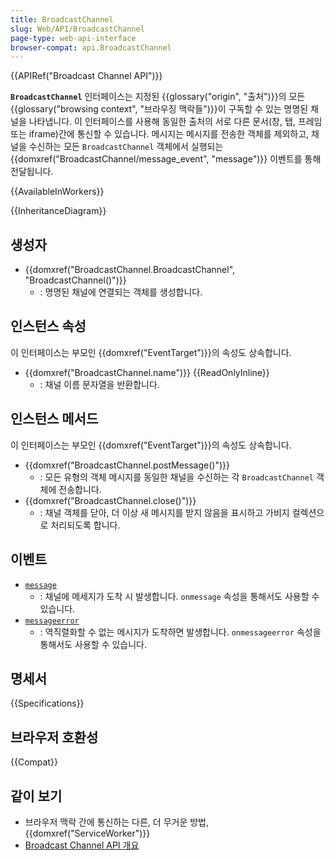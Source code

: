 ```yaml
---
title: BroadcastChannel
slug: Web/API/BroadcastChannel
page-type: web-api-interface
browser-compat: api.BroadcastChannel
---
```


{{APIRef("Broadcast Channel API")}}

**`BroadcastChannel`** 인터페이스는 지정된 {{glossary("origin", "출처")}}의 모든 {{glossary("browsing context", "브라우징 맥락들")}}이 구독할 수 있는 명명된 채널을 나타냅니다. 이 인터페이스를 사용해 동일한 출처의 서로 다른 문서(창, 탭, 프레임 또는 iframe)간에 통신할 수 있습니다. 메시지는 메시지를 전송한 객체를 제외하고, 채널을 수신하는 모든 `BroadcastChannel` 객체에서 실행되는 {{domxref("BroadcastChannel/message_event", "message")}} 이벤트를 통해 전달됩니다.

{{AvailableInWorkers}}

{{InheritanceDiagram}}

## 생성자

- {{domxref("BroadcastChannel.BroadcastChannel", "BroadcastChannel()")}}
  - : 명명된 채널에 연결되는 객체를 생성합니다.

## 인스턴스 속성

이 인터페이스는 부모인 {{domxref("EventTarget")}}의 속성도 상속합니다.

- {{domxref("BroadcastChannel.name")}} {{ReadOnlyInline}}
  - : 채널 이름 문자열을 반환합니다.

## 인스턴스 메서드

이 인터페이스는 부모인 {{domxref("EventTarget")}}의 속성도 상속합니다.

- {{domxref("BroadcastChannel.postMessage()")}}
  - : 모든 유형의 객체 메시지를 동일한 채널을 수신하는 각 `BroadcastChannel` 객체에 전송합니다.
- {{domxref("BroadcastChannel.close()")}}
  - : 채널 객체를 닫아, 더 이상 새 메시지를 받지 않음을 표시하고 가비지 컬렉션으로 처리되도록 합니다.

## 이벤트

- [`message`](/ko/docs/Web/API/BroadcastChannel/message_event)
  - : 채널에 메세지가 도착 시 발생합니다. `onmessage` 속성을 통해서도 사용할 수 있습니다.
- [`messageerror`](/ko/docs/Web/API/BroadcastChannel/messageerror_event)
  - : 역직렬화할 수 없는 메시지가 도착하면 발생합니다. `onmessageerror` 속성을 통해서도 사용할 수 있습니다.

## 명세서

{{Specifications}}

## 브라우저 호환성

{{Compat}}

## 같이 보기

- 브라우저 맥락 간에 통신하는 다른, 더 무거운 방법, {{domxref("ServiceWorker")}}
- [Broadcast Channel API 개요](/ko/docs/Web/API/Broadcast_Channel_API)